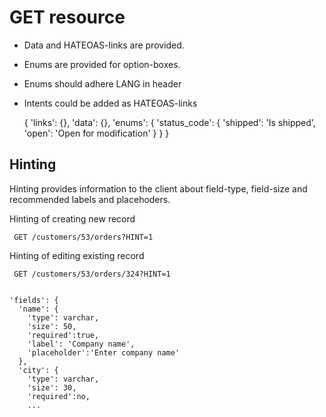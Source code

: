 # GET resource
- Data and HATEOAS-links are provided.
- Enums are provided for option-boxes.
- Enums should adhere LANG in header
- Intents could be added as HATEOAS-links

     {
       'links': {},
       'data': {},
       'enums': {
         'status_code': {
           'shipped': 'Is shipped',
           'open': 'Open for modification'
         }
       }
     }

## Hinting
Hinting provides information to the client about field-type, field-size and recommended labels and placehoders.

Hinting of creating new record

     GET /customers/53/orders?HINT=1

Hinting of editing existing record

     GET /customers/53/orders/324?HINT=1


    'fields': {
      'name': {
        'type': varchar,
        'size': 50,
        'required':true,
        'label': 'Company name',
        'placeholder':'Enter company name'
      },
      'city': {
        'type': varchar,
        'size': 30,
        'required':no,
        ...
